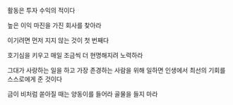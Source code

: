 활동은 투자 수익의 적이다

높은 이익 마진을 가진 회사를 찾아라

이기려면 먼저 지지 않는 것이 첫 번째다

호기심을 키우고 매일 조금씩 더 현명해지려 노력하라

그대가 사랑하는 일을 하고 가장 존경하는 사람을 위해 일하면 인생에서 최선의 기회를 스스로에게 준 것이다

금이 비처럼 쏟아질 때는 양동이를 들어라 골물을 들지 마라

